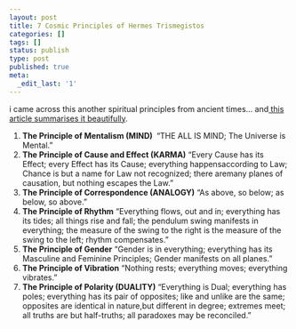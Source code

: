 ```yaml
---
layout: post
title: 7 Cosmic Principles of Hermes Trismegistos
categories: []
tags: []
status: publish
type: post
published: true
meta:
  _edit_last: '1'
---
```

i came across this another spiritual principles from ancient times... and<a href="http://youcreatereality.com/blog/index.php/2008/06/the-seven-cosmic-principles-of-hermes-trismegistos-hermetic-laws/"> this article summarises it beautifully</a>.
<ol>
	<li><strong>The Principle of Mentalism (MIND) </strong>
“THE ALL IS MIND; The Universe is Mental.”</li>
	<li><strong>The Principle of Cause and Effect (KARMA)</strong>
“Every Cause has its Effect; every Effect has its Cause; everything happensaccording to Law; Chance is but a name for Law not recognized; there aremany planes of causation, but nothing escapes the Law.”</li>
	<li><strong>The Principle of Correspondence (ANALOGY)</strong>
“As above, so below; as below, so above.”</li>
	<li><strong>The Principle of Rhythm</strong>
“Everything flows, out and in; everything has its tides; all things rise and fall; the pendulum swing manifests in everything; the measure of the swing to the right is the measure of the swing to the left; rhythm compensates.”</li>
	<li><strong>The Principle of Gender</strong>
“Gender is in everything; everything has its Masculine and Feminine Principles; Gender manifests on all planes.”</li>
	<li><strong>The Principle of Vibration</strong>
“Nothing rests; everything moves; everything vibrates.” </li>
	<li><strong>The Principle of Polarity (DUALITY)</strong>
“Everything is Dual; everything has poles; everything has its pair of opposites; like and unlike are the same; opposites are identical in nature,but different in degree; extremes meet; all truths are but half-truths; all paradoxes may be reconciled.”</li>
</ol>
